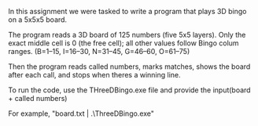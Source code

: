 In this assignment we were tasked to write a program that plays 3D bingo on a 5x5x5 board. 

The program reads a 3D board of 125 numbers (five 5x5 layers). Only the exact middle cell is 0 (the free cell); all other values follow Bingo colum ranges. 
(B=1–15, I=16–30, N=31–45, G=46–60, O=61–75)

Then the program reads called numbers, marks matches, shows the board after each call, and stops when theres a winning line. 

To run the code, use the  THreeDBingo.exe file and provide the input(board + called numbers)

For example, "board.txt | .\ThreeDBingo.exe"
